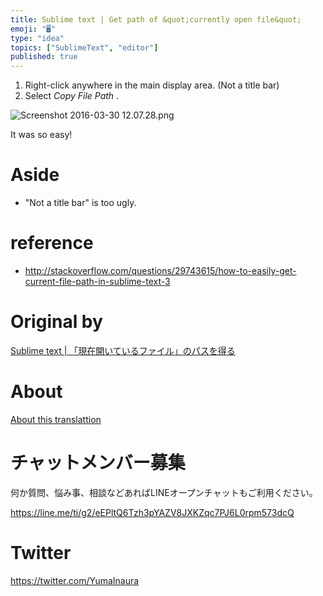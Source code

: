 ```yaml
---
title: Sublime text | Get path of &quot;currently open file&quot;
emoji: "🖥"
type: "idea"
topics: ["SublimeText", "editor"]
published: true
---
```


1. Right-click anywhere in the main display area. (Not a title bar) 
2. Select _Copy File Path_ . 

![Screenshot 2016-03-30 12.07.28.png](https://qiita-image-store.s3.amazonaws.com/0/90607/1f1dcce9-48b5-95f8-53a9-cbda56ce6f2a.png)

It was so easy!

# Aside 

- "Not a title bar" is too ugly. 

# reference 

- http://stackoverflow.com/questions/29743615/how-to-easily-get-current-file-path-in-sublime-text-3 


# Original by
[Sublime text | 「現在開いているファイル」のパスを得る](https://qiita.com/Yinaura/items/f96b331da0e1b80f1696)

# About

[About this translattion](https://qiita.com/YumaInaura/items/7f6fd1e9310a6816469a)








<!-- Update From Qiita API -->

# チャットメンバー募集


何か質問、悩み事、相談などあればLINEオープンチャットもご利用ください。

https://line.me/ti/g2/eEPltQ6Tzh3pYAZV8JXKZqc7PJ6L0rpm573dcQ





# Twitter


https://twitter.com/YumaInaura


<!-- Update From Qiita API -->


